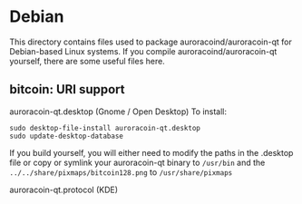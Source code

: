 
Debian
====================
This directory contains files used to package auroracoind/auroracoin-qt
for Debian-based Linux systems. If you compile auroracoind/auroracoin-qt yourself, there are some useful files here.

## bitcoin: URI support ##


auroracoin-qt.desktop  (Gnome / Open Desktop)
To install:

	sudo desktop-file-install auroracoin-qt.desktop
	sudo update-desktop-database

If you build yourself, you will either need to modify the paths in
the .desktop file or copy or symlink your auroracoin-qt binary to `/usr/bin`
and the `../../share/pixmaps/bitcoin128.png` to `/usr/share/pixmaps`

auroracoin-qt.protocol (KDE)

